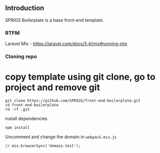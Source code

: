 ## Introduction

SPRIGS Boilerplate is a base front-end template.

### RTFM

Laravel Mix - https://laravel.com/docs/5.4/mix#running-mix

### Cloning repo

# copy template using git clone, go to project and remove git

```
git clone https://github.com/SPRIGS/front-end-boilerplate.git
cd front-end-boilerplate
rm -rf .git
```

install dependencies

```
npm install
```

Uncomment and change the domain in `webpack.mix.js`

`// mix.browserSync('domain.test');`
